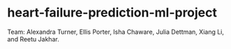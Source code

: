 # heart-failure-prediction-ml-project

Team: Alexandra Turner, Ellis Porter, Isha Chaware, Julia Dettman, Xiang Li, and Reetu Jakhar.

